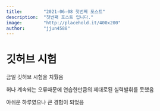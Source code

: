```yaml
---
title:        "2021-06-08 첫번째 포스트"
description:  "첫번째 포스트 입니다."
image:        "http://placehold.it/400x200"
author:       "jjun4588"
---
```


깃허브 시험
============

금일 깃허브 시험을 치뤘음

허나 계속되는 오류때문에 연습한만큼의 제대로된 실력발휘를 못했음

아쉬운 하루였으나 큰 경험이 되었음

